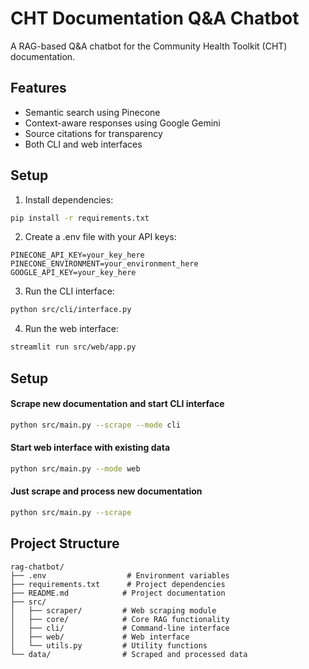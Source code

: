 # CHT Documentation Q&A Chatbot

A RAG-based Q&A chatbot for the Community Health Toolkit (CHT) documentation.

## Features
- Semantic search using Pinecone
- Context-aware responses using Google Gemini
- Source citations for transparency
- Both CLI and web interfaces

## Setup

1. Install dependencies:
```bash
pip install -r requirements.txt
```

2. Create a .env file with your API keys:
```
PINECONE_API_KEY=your_key_here
PINECONE_ENVIRONMENT=your_environment_here
GOOGLE_API_KEY=your_key_here
```

3. Run the CLI interface:
```bash
python src/cli/interface.py
```

4. Run the web interface:
```bash
streamlit run src/web/app.py
```

## Setup

#### Scrape new documentation and start CLI interface
```bash
python src/main.py --scrape --mode cli
```

#### Start web interface with existing data
```bash
python src/main.py --mode web
```

#### Just scrape and process new documentation
```bash
python src/main.py --scrape
```

## Project Structure
```
rag-chatbot/
├── .env                  # Environment variables
├── requirements.txt      # Project dependencies
├── README.md            # Project documentation
├── src/
│   ├── scraper/         # Web scraping module
│   ├── core/            # Core RAG functionality
│   ├── cli/             # Command-line interface
│   ├── web/             # Web interface
│   └── utils.py         # Utility functions
└── data/                # Scraped and processed data
